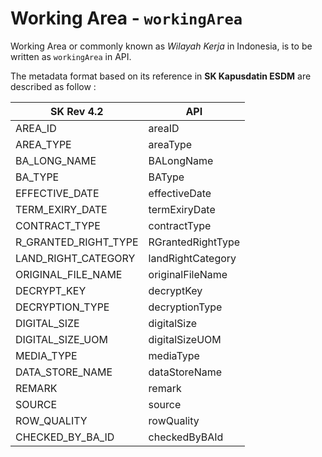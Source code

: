 # Working Area - `workingArea`

Working Area or commonly known as *Wilayah Kerja* in Indonesia, is to be written as `workingArea` in API.

The metadata format based on its reference in **SK Kapusdatin ESDM** are described as follow :

SK Rev 4.2 | API
----------- | -----------
AREA_ID                   |	areaID
AREA_TYPE                 |	areaType
BA_LONG_NAME              |	BALongName
BA_TYPE                   |	BAType
EFFECTIVE_DATE            |	effectiveDate
TERM_EXIRY_DATE           |	termExiryDate
CONTRACT_TYPE             |	contractType
R_GRANTED_RIGHT_TYPE      |	RGrantedRightType
LAND_RIGHT_CATEGORY       |	landRightCategory
ORIGINAL_FILE_NAME        |	originalFileName
DECRYPT_KEY               |	decryptKey
DECRYPTION_TYPE           |	decryptionType
DIGITAL_SIZE              |	digitalSize
DIGITAL_SIZE_UOM          |	digitalSizeUOM
MEDIA_TYPE                |	mediaType
DATA_STORE_NAME           |	dataStoreName
REMARK                    |	remark
SOURCE                    |	source
ROW_QUALITY               |	rowQuality
CHECKED_BY_BA_ID          |	checkedByBAId
